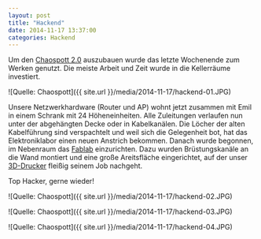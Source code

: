 ```yaml
---
layout: post
title: "Hackend"
date: 2014-11-17 13:37:00
categories: Hackend
---
```

Um den [Chaospott 2.0](https://www.chaospott.de/2014/10/17/club-v2/) auszubauen wurde das letzte Wochenende zum Werken genutzt. Die meiste Arbeit und Zeit wurde in die Kellerräume investiert.

![Quelle: Chaospott]({{ site.url }}/media/2014-11-17/hackend-01.JPG)

Unsere Netzwerkhardware (Router und AP) wohnt jetzt zusammen mit Emil in einem Schrank mit 24 Höheneinheiten. Alle Zuleitungen verlaufen nun unter der abgehängten Decke oder in Kabelkanälen. Die Löcher der alten Kabelführung sind  verspachtelt und weil sich die Gelegenheit bot, hat das Elektroniklabor einen neuen Anstrich bekommen.
Danach wurde begonnen, im Nebenraum das [Fablab](http://wiki.chaospott.de/index.php?title=Fablab) einzurichten. Dazu wurden Brüstungskanäle an die Wand montiert und eine große Areitsfläche eingerichtet, auf der unser [3D-Drucker](http://wiki.chaospott.de/index.php?title=3D-Drucker) fleißig seinem Job nachgeht.

Top Hacker, gerne wieder!

![Quelle: Chaospott]({{ site.url }}/media/2014-11-17/hackend-02.JPG)

![Quelle: Chaospott]({{ site.url }}/media/2014-11-17/hackend-03.JPG)

![Quelle: Chaospott]({{ site.url }}/media/2014-11-17/hackend-04.JPG)